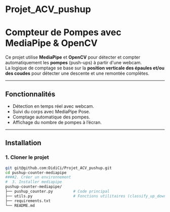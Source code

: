 # Projet_ACV_pushup
#  Compteur de Pompes avec MediaPipe & OpenCV

Ce projet utilise **MediaPipe** et **OpenCV** pour détecter et compter automatiquement les **pompes** (push-ups) à partir d'une webcam.  
La logique de comptage se base sur la **position verticale des épaules et/ou des coudes** pour détecter une descente et une remontée complètes.

---

##  Fonctionnalités

- Détection en temps réel avec webcam.
- Suivi du corps avec MediaPipe Pose.
- Comptage automatique des pompes.
- Affichage du nombre de pompes à l’écran.

---

##  Installation

### 1. Cloner le projet
```bash
git git@github.com:DidiCi/Projet_ACV_pushup.git
cd pushup-counter-mediapipe
####2. Créer un environnement 
#  3. Installer mediapipe 
pushup-counter-mediapipe/
├── pushup_counter.py         # Code principal
├── utils.py                  # Fonctions utilitaires (classify_up_down, etc.)
├── requirements.txt
└── README.md
